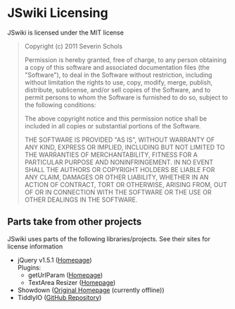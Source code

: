 # JSwiki Licensing
JSwiki is licensed under the MIT license

> Copyright (c) 2011 Severin Schols
> 
> Permission is hereby granted, free of charge, to any person obtaining a copy
> of this software and associated documentation files (the "Software"), to deal
> in the Software without restriction, including without limitation the rights
> to use, copy, modify, merge, publish, distribute, sublicense, and/or sell
> copies of the Software, and to permit persons to whom the Software is
> furnished to do so, subject to the following conditions:
> 
> The above copyright notice and this permission notice shall be included in
> all copies or substantial portions of the Software.
> 
> THE SOFTWARE IS PROVIDED "AS IS", WITHOUT WARRANTY OF ANY KIND, EXPRESS OR
> IMPLIED, INCLUDING BUT NOT LIMITED TO THE WARRANTIES OF MERCHANTABILITY,
> FITNESS FOR A PARTICULAR PURPOSE AND NONINFRINGEMENT. IN NO EVENT SHALL THE
> AUTHORS OR COPYRIGHT HOLDERS BE LIABLE FOR ANY CLAIM, DAMAGES OR OTHER
> LIABILITY, WHETHER IN AN ACTION OF CONTRACT, TORT OR OTHERWISE, ARISING FROM,
> OUT OF OR IN CONNECTION WITH THE SOFTWARE OR THE USE OR OTHER DEALINGS IN
> THE SOFTWARE.

## Parts take from other projects
JSwiki uses parts of the following libraries/projects. See their sites for license information

* jQuery v1.5.1 ([Homepage](http://jquery.com/))<br />
  Plugins:
  * getUrlParam ([Homepage](http://www.mathias-bank.de/2007/04/21/jquery-plugin-geturlparam-version-2/))
  * TextArea Resizer ([Homepage](http://plugins.jquery.com/project/TextAreaResizer))
* Showdown ([Original Homepage](http://www.attacklab.net/) (currently offline))
* TiddlyIO ([GitHub Repository](https://github.com/tiefpunkt/tiddlyIO))

